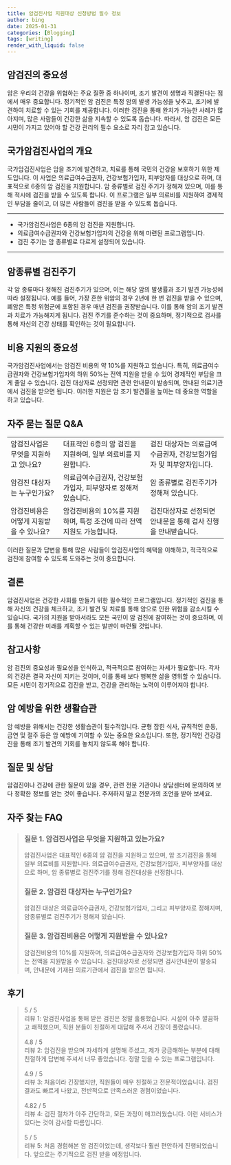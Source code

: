 ```yaml
---
title: 암검진사업 지원대상 신청방법 필수 정보
author: bing
date: 2025-01-31
categories: [Blogging]
tags: [writing]
render_with_liquid: false
---
```



<h2 id='암검진의 중요성'>암검진의 중요성</h2>

<p>암은 우리의 건강을 위협하는 주요 질환 중 하나이며, 조기 발견이 생명과 직결된다는 점에서 매우 중요합니다. 정기적인 암 검진은 특정 암의 발생 가능성을 낮추고, 조기에 발견하여 치료할 수 있는 기회를 제공합니다. 이러한 검진을 통해 완치가 가능한 사례가 많아지며, 많은 사람들이 건강한 삶을 지속할 수 있도록 돕습니다. 따라서, 암 검진은 모든 시민이 가지고 있어야 할 건강 관리의 필수 요소로 자리 잡고 있습니다.</p>

<h2 id='국가암검진사업의 개요'>국가암검진사업의 개요</h2>

<p>국가암검진사업은 암을 조기에 발견하고, 치료를 통해 국민의 건강을 보호하기 위한 제도입니다. 이 사업은 의료급여수급권자, 건강보험가입자, 피부양자를 대상으로 하며, 대표적으로 6종의 암 검진을 지원합니다. 암 종류별로 검진 주기가 정해져 있으며, 이를 통해 적시에 검진을 받을 수 있도록 합니다. 이 프로그램은 일부 의료비를 지원하여 경제적인 부담을 줄이고, 더 많은 사람들이 검진을 받을 수 있도록 돕습니다.</p>

<hr />

<ul>
    <li>국가암검진사업은 6종의 암 검진을 지원합니다.</li>
    <li>의료급여수급권자와 건강보험가입자의 건강을 위해 마련된 프로그램입니다.</li>
    <li>검진 주기는 암 종류별로 다르게 설정되어 있습니다.</li>
</ul>

<hr />

<h2 id='암종류별 검진주기'>암종류별 검진주기</h2>

<p>각 암 종류마다 정해진 검진주기가 있으며, 이는 해당 암의 발생률과 조기 발견 가능성에 따라 설정됩니다. 예를 들어, 가장 흔한 위암의 경우 2년에 한 번 검진을 받을 수 있으며, 폐암은 특정 위험군에 포함된 경우 매년 검진을 권장받습니다. 이를 통해 암의 조기 발견과 치료가 가능해지게 됩니다. 검진 주기를 준수하는 것이 중요하며, 정기적으로 검사를 통해 자신의 건강 상태를 확인하는 것이 필요합니다.</p>

<h2 id='비용 지원의 중요성'>비용 지원의 중요성</h2>

<p>국가암검진사업에서는 암검진 비용의 약 10%를 지원하고 있습니다. 특히, 의료급여수급권자와 건강보험가입자의 하위 50%는 전액 지원을 받을 수 있어 경제적인 부담을 크게 줄일 수 있습니다. 검진 대상자로 선정되면 관련 안내문이 발송되며, 안내된 의료기관에서 검진을 받으면 됩니다. 이러한 지원은 암 조기 발견률을 높이는 데 중요한 역할을 하고 있습니다.</p>

<h2 id='자주 묻는 질문 Q&A'>자주 묻는 질문 Q&A</h2>

<table>
    <tr>
        <td>암검진사업은 무엇을 지원하고 있나요?</td>
        <td>대표적인 6종의 암 검진을 지원하며, 일부 의료비를 지원합니다.</td>
        <td>검진 대상자는 의료급여수급권자, 건강보험가입자 및 피부양자입니다.</td>
    </tr>
    <tr>
        <td>암검진 대상자는 누구인가요?</td>
        <td>의료급여수급권자, 건강보험가입자, 피부양자로 정해져 있습니다.</td>
        <td>암 종류별로 검진주기가 정해져 있습니다.</td>
    </tr>
    <tr>
        <td>암검진비용은 어떻게 지원받을 수 있나요?</td>
        <td>암검진비용의 10%를 지원하며, 특정 조건에 따라 전액 지원도 가능합니다.</td>
        <td>검진대상자로 선정되면 안내문을 통해 검사 진행을 안내받습니다.</td>
    </tr>
</table>

<p>이러한 질문과 답변을 통해 많은 사람들이 암검진사업의 혜택을 이해하고, 적극적으로 검진에 참여할 수 있도록 도와주는 것이 중요합니다.</p>

<h2 id='결론'>결론</h2>

<p>암검진사업은 건강한 사회를 만들기 위한 필수적인 프로그램입니다. 정기적인 검진을 통해 자신의 건강을 체크하고, 조기 발견 및 치료를 통해 암으로 인한 위험을 감소시킬 수 있습니다. 국가의 지원을 받아서라도 모든 국민이 암 검진에 참여하는 것이 중요하며, 이를 통해 건강한 미래를 계획할 수 있는 발판이 마련될 것입니다.</p>

<h2 id='참고사항'>참고사항</h2>

<p>암 검진의 중요성과 필요성을 인식하고, 적극적으로 참여하는 자세가 필요합니다. 각자의 건강은 결국 자신이 지키는 것이며, 이를 통해 보다 행복한 삶을 영위할 수 있습니다. 모든 시민이 정기적으로 검진을 받고, 건강을 관리하는 노력이 이루어져야 합니다.</p>

<h2 id='암 예방을 위한 생활습관'>암 예방을 위한 생활습관</h2>

<p>암 예방을 위해서는 건강한 생활습관이 필수적입니다. 균형 잡힌 식사, 규칙적인 운동, 금연 및 절주 등은 암 예방에 기여할 수 있는 중요한 요소입니다. 또한, 정기적인 건강검진을 통해 조기 발견의 기회를 놓치지 않도록 해야 합니다.</p>

<h2 id='질문 및 상담'>질문 및 상담</h2>

<p>암검진이나 건강에 관한 질문이 있을 경우, 관련 전문 기관이나 상담센터에 문의하여 보다 정확한 정보를 얻는 것이 좋습니다. 주저하지 말고 전문가의 조언을 받아 보세요.</p>


<h2 id='자주_찾는_FAQ'>자주 찾는 FAQ</h2>
<div itemscope="" itemtype="https://schema.org/FAQPage">
<blockquote>
<div itemscope="" itemprop="mainEntity" itemtype="https://schema.org/Question">
<h3 itemprop="name">질문 1. 암검진사업은 무엇을 지원하고 있는가요?</h3>
<div itemscope="" itemprop="acceptedAnswer" itemtype="https://schema.org/Answer">
<span itemprop="text">
<p>암검진사업은 대표적인 6종의 암 검진을 지원하고 있으며, 암 조기검진을 통해 일부 의료비를 지원합니다. 의료급여수급권자, 건강보험가입자, 피부양자를 대상으로 하며, 암 종류별로 검진주기를 정해 검진대상을 선정합니다.</p>
</span>
</div>
</div>
<div itemscope="" itemprop="mainEntity" itemtype="https://schema.org/Question">
<h3 itemprop="name">질문 2. 암검진 대상자는 누구인가요?</h3>
<div itemscope="" itemprop="acceptedAnswer" itemtype="https://schema.org/Answer">
<span itemprop="text">
<p>암검진 대상은 의료급여수급권자, 건강보험가입자, 그리고 피부양자로 정해지며, 암종류별로 검진주기가 정해져 있습니다.</p>
</span>
</div>
</div>
<div itemscope="" itemprop="mainEntity" itemtype="https://schema.org/Question">
<h3 itemprop="name">질문 3. 암검진비용은 어떻게 지원받을 수 있나요?</h3>
<div itemscope="" itemprop="acceptedAnswer" itemtype="https://schema.org/Answer">
<span itemprop="text">
<p>암검진비용의 10%를 지원하며, 의료급여수급권자와 건강보험가입자 하위 50%는 전액을 지원받을 수 있습니다. 검진대상자로 선정되면 검사안내문이 발송되며, 안내문에 기재된 의료기관에서 검진을 받으면 됩니다.</p>
</span>
</div>
</div>
</blockquote>
</div>
<h2 id='후기'>후기</h2>
<div itemscope itemtype="https://schema.org/Product">
  <blockquote>
  <div itemprop="review" itemscope itemtype="https://schema.org/Review">
      <div itemprop="reviewRating" itemscope itemtype="https://schema.org/Rating"> <span itemprop="ratingValue">5</span> / <span itemprop="bestRating">5</span> </div>
      <span itemprop="reviewBody">리뷰 1: 암검진사업을 통해 받은 검진은 정말 훌륭했습니다. 시설이 아주 깔끔하고 쾌적했으며, 직원 분들이 친절하게 대답해 주셔서 긴장이 풀렸습니다.</span>
  </div>
  <br>
  <div itemprop="review" itemscope itemtype="https://schema.org/Review">
      <div itemprop="reviewRating" itemscope itemtype="https://schema.org/Rating"> <span itemprop="ratingValue">4.8</span> / <span itemprop="bestRating">5</span> </div>
      <span itemprop="reviewBody">리뷰 2: 암검진을 받으며 자세하게 설명해 주셨고, 제가 궁금해하는 부분에 대해 친절하게 답변해 주셔서 너무 좋았습니다. 정말 믿을 수 있는 프로그램입니다.</span>
  </div>
  <br>
  <div itemprop="review" itemscope itemtype="https://schema.org/Review">
      <div itemprop="reviewRating" itemscope itemtype="https://schema.org/Rating"> <span itemprop="ratingValue">4.9</span> / <span itemprop="bestRating">5</span> </div>
      <span itemprop="reviewBody">리뷰 3: 처음이라 긴장했지만, 직원들이 매우 친절하고 전문적이었습니다. 검진 결과도 빠르게 나왔고, 전반적으로 만족스러운 경험이었습니다.</span>
  </div>
  <br>
  <div itemprop="review" itemscope itemtype="https://schema.org/Review">
      <div itemprop="reviewRating" itemscope itemtype="https://schema.org/Rating"> <span itemprop="ratingValue">4.82</span> / <span itemprop="bestRating">5</span> </div>
      <span itemprop="reviewBody">리뷰 4: 검진 절차가 아주 간단하고, 모든 과정이 매끄러웠습니다. 이런 서비스가 있다는 것이 감사할 따름입니다.</span>
  </div>
  <br>
  <div itemprop="review" itemscope itemtype="https://schema.org/Review">
      <div itemprop="reviewRating" itemscope itemtype="https://schema.org/Rating"> <span itemprop="ratingValue">5</span> / <span itemprop="bestRating">5</span> </div>
      <span itemprop="reviewBody">리뷰 5: 처음 경험해본 암 검진이었는데, 생각보다 훨씬 편안하게 진행되었습니다. 앞으로는 주기적으로 검진 받을 예정입니다.</span>
  </div>
  </blockquote>
</div>
